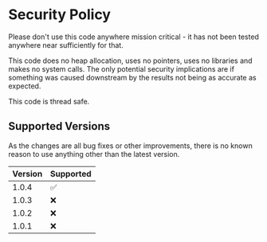 # Security Policy

Please don't use this code anywhere mission critical - it has not been tested anywhere near sufficiently for that.

This code does no heap allocation, uses no pointers, uses no libraries and makes no system calls. The only potential security implications are if something was caused downstream by the results not being as accurate as expected.

This code is thread safe.

## Supported Versions

As the changes are all bug fixes or other improvements, there is no known reason to use anything other than the latest version.

| Version | Supported          |
| ------- | ------------------ |
| 1.0.4   | :white_check_mark: |
| 1.0.3   | :x:                |
| 1.0.2   | :x:                |
| 1.0.1   | :x:                |
